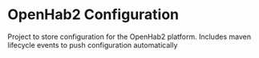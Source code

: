 OpenHab2 Configuration
=============

  Project to store configuration for the OpenHab2 platform.  Includes maven lifecycle events to push configuration automatically